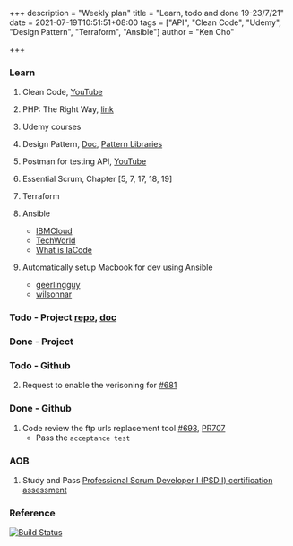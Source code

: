 +++
description = "Weekly plan"
title = "Learn, todo and done 19-23/7/21"
date = 2021-07-19T10:51:51+08:00
tags = ["API", "Clean Code", "Udemy", "Design Pattern", "Terraform", "Ansible"]
author = "Ken Cho"

+++  
### Learn
1. Clean Code, [YouTube](https://www.youtube.com/watch?v=7EmboKQH8lM)
2. PHP: The Right Way, [link](https://phptherightway.com/)
3. Udemy courses
4. Design Pattern, [Doc](https://designpatternsphp.readthedocs.io/en/latest/README.html), [Pattern Libraries](https://medium.com/@whatjackhasmade/pattern-libraries-abcc45c6144c)
5. Postman for testing API, [YouTube](https://www.freecodecamp.org/news/learn-how-to-use-postman-to-test-apis/)
6. Essential Scrum, Chapter [5, 7, 17, 18, 19]
7. Terraform
8. Ansible
    - [IBMCloud](https://www.youtube.com/watch?v=fHO1X93e4WA)
    - [TechWorld](https://www.youtube.com/watch?v=1id6ERvfozo)
    - [What is IaCode](https://www.youtube.com/watch?v=POPP2WTJ8es)

10. Automatically setup Macbook for dev using Ansible
    - [geerlingguy](https://github.com/geerlingguy/mac-dev-playbook)
    - [wilsonnar](https://wilsonmar.github.io/ansible-mac-osx-setup/)
### Todo - Project [repo](https://github.com/kencho51/mint_doi), [doc](https://docs.google.com/document/d/1CopK9e9QclOd91WRN1LREEBefMDb5cWoHiElj3IfKLc/edit#)

### Done - Project

### Todo - Github
2. Request to enable the verisoning for [#681](https://github.com/gigascience/gigadb-website/issues/681)
### Done - Github
1. Code review the ftp urls replacement tool [#693](https://github.com/gigascience/gigadb-website/issues/709), [PR707](https://github.com/gigascience/gigadb-website/pull/707)
    - Pass the `acceptance test`  
    
### AOB
1. Study and Pass [Professional Scrum Developer I (PSD I) certification assessment](https://www.scrum.org/professional-scrum-developer-certification)

### Reference


[![Build Status](https://travis-ci.com/kencho51/gigathing.svg?branch=master)](https://travis-ci.com/kencho51/gigathing)
